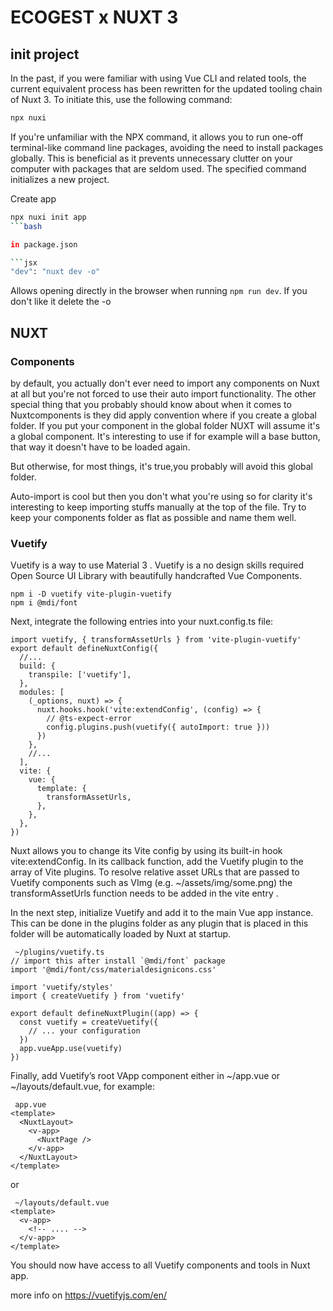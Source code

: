 # ECOGEST x NUXT 3
## init project

In the past, if you were familiar with using Vue CLI and related tools, the current equivalent process has been rewritten for the updated tooling chain of Nuxt 3. To initiate this, use the following command: 

```bash
npx nuxi
```

If you're unfamiliar with the NPX command, it allows you to run one-off terminal-like command line packages, avoiding the need to install packages globally. This is beneficial as it prevents unnecessary clutter on your computer with packages that are seldom used. The specified command initializes a new project.

Create app
```bash
npx nuxi init app
```bash

in package.json

```jsx
"dev": "nuxt dev -o"
```

Allows opening directly in the browser when running `npm run dev`. If you don't like it delete the -o 

## NUXT 

### Components

by default, you actually don't ever need to import any components on Nuxt at all but you're not forced to use their auto import functionality. The other special thing that you probably should know about when it comes to Nuxtcomponents is they did apply convention where if you create a global folder. If you put your component in the global folder NUXT will assume it's a global component. It's interesting to use if for example will a base button, that way it doesn't have to be loaded again. 

But otherwise, for most things, it's true,you probably will avoid this global folder.

Auto-import is cool but then you don't what you're using so for clarity it's interesting to keep importing stuffs manually at the top of the file. Try to keep your components folder as flat as possible and name them well.

### Vuetify
Vuetify is a way to use Material 3  . Vuetify is a no design skills required Open Source UI Library with beautifully handcrafted Vue Components.

```
npm i -D vuetify vite-plugin-vuetify
npm i @mdi/font
```

Next, integrate the following entries into your nuxt.config.ts file:

```
import vuetify, { transformAssetUrls } from 'vite-plugin-vuetify'
export default defineNuxtConfig({
  //...
  build: {
    transpile: ['vuetify'],
  },
  modules: [
    (_options, nuxt) => {
      nuxt.hooks.hook('vite:extendConfig', (config) => {
        // @ts-expect-error
        config.plugins.push(vuetify({ autoImport: true }))
      })
    },
    //...
  ],
  vite: {
    vue: {
      template: {
        transformAssetUrls,
      },
    },
  },
})
```

Nuxt allows you to change its Vite config by using its built-in hook vite:extendConfig. In its callback function, add the Vuetify plugin to the array of Vite plugins. To resolve relative asset URLs that are passed to Vuetify components such as VImg (e.g. ~/assets/img/some.png) the transformAssetUrls function needs to be added in the vite entry .

In the next step, initialize Vuetify and add it to the main Vue app instance. This can be done in the plugins folder as any plugin that is placed in this folder will be automatically loaded by Nuxt at startup.

```
 ~/plugins/vuetify.ts
// import this after install `@mdi/font` package
import '@mdi/font/css/materialdesignicons.css'

import 'vuetify/styles'
import { createVuetify } from 'vuetify'

export default defineNuxtPlugin((app) => {
  const vuetify = createVuetify({
    // ... your configuration
  })
  app.vueApp.use(vuetify)
})
```
Finally, add Vuetify’s root VApp component either in ~/app.vue or ~/layouts/default.vue, for example:
```
 app.vue
<template>
  <NuxtLayout>
    <v-app>
      <NuxtPage />
    </v-app>
  </NuxtLayout>
</template>
```
or
```
 ~/layouts/default.vue
<template>
  <v-app>
    <!-- .... -->
  </v-app>
</template>
```
You should now have access to all Vuetify components and tools in Nuxt app.

more info on https://vuetifyjs.com/en/